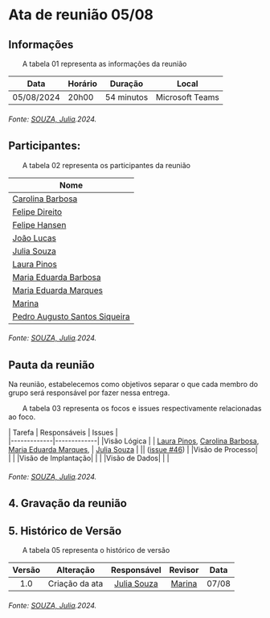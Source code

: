 # Ata de reunião 05/08

## Informações

<p align="justify">
&emsp;&emsp;A tabela 01 representa as informações da reunião
</p>

| **Data**    | **Horário** | **Duração** | **Local**         |
|-------------|-------------|-------------|-------------------|
| 05/08/2024  | 20h00        | 54 minutos  | Microsoft Teams   |


<h6 align="Justify">Fonte: <a href="https://github.com/JuliaSSouza">SOUZA, Julia</a>.2024.</h6>


## Participantes:

<p align="justify">
&emsp;&emsp;A tabela 02 representa os participantes da reunião
</p>

| Nome                    |
|-------------------------|
| [Carolina Barbosa](https://github.com/CarolinaBarb)      |
| [Felipe Direito](https://github.com/FelipeDireito)| 
| [Felipe Hansen](https://github.com/fhansen98)            |
| [João Lucas](https://github.com/Jlmsousa)                |
| [Julia Souza](https://github.com/JuliaSSouza)  |
| [Laura Pinos](https://github.com/laurapinos)             |
| [Maria Eduarda Barbosa](https://github.com/Madu01)       |
| [Maria Eduarda Marques](https://github.com/EduardaSMarques)|
| [Marina](https://github.com/The-Boss-Nina)               |
| [Pedro Augusto Santos Siqueira](https://github.com/PedroSiq) | 

<h6 align="Justify">Fonte: <a href="https://github.com/JuliaSSouza">SOUZA, Julia</a>.2024.</h6>


## Pauta da reunião

Na reunião, estabelecemos como objetivos separar o que cada membro do grupo será responsável por fazer nessa entrega.



<p align="justify">
&emsp;&emsp;A tabela 03 representa os focos e issues respectivamente relacionadas ao foco. 
</p>

| Tarefa        | Responsáveis      |  Issues |    
|-------------|-------------|
|Visão Lógica | | [Laura Pinos](https://github.com/laurapinos), [Carolina Barbosa](https://github.com/CarolinaBarb), [Maria Eduarda Marques](https://github.com/EduardaSMarques), | [Julia Souza](https://github.com/JuliaSSouza)  |          || ([issue #46](https://github.com/UnBArqDsw2024-1/2024.1_G6_My_LanguageLearning/issues/46)) |
|Visão de Processo|   | |
|Visão de Implantação|   | |
|Visão de Dados|   | |

<h6 align="Justify">Fonte: <a href="https://github.com/JuliaSSouza">SOUZA, Julia</a>.2024.</h6>


## 4. Gravação da reunião


## 5. Histórico de Versão

<p align="justify">
&emsp;&emsp;A tabela 05 representa o histórico de versão
</p>

| Versão |      Alteração       |                Responsável                 |    Revisor    | Data  |
| :----: | :------------------: | :----------------------------------------: | :-----------: | :---: | 
| 1.0    | Criação da ata  | [Julia Souza](https://github.com/JuliaSSouza) | [Marina](https://github.com/The-Boss-Nina)   | 07/08 |


<h6 align="Justify">Fonte: <a href="https://github.com/JuliaSSouza">SOUZA, Julia</a>.2024.</h6>


